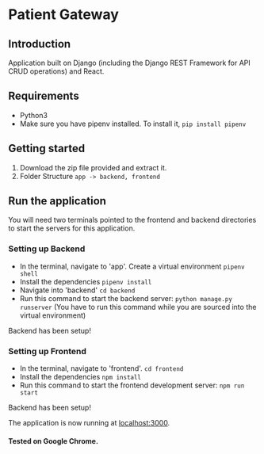 # Patient Gateway

## Introduction

Application built on Django (including the Django REST Framework for API CRUD operations) and React.

## Requirements
* Python3
* Make sure you have pipenv installed. To install it, ```pip install pipenv```

## Getting started
1. Download the zip file provided and extract it.
2. Folder Structure ```app -> backend, frontend```

## Run the application

You will need two terminals pointed to the frontend and backend directories to start the servers for this application.

### Setting up Backend

* In the terminal, navigate to 'app'. Create a virtual environment ```pipenv shell```
* Install the dependencies ```pipenv install```
* Navigate into 'backend' ```cd backend```
* Run this command to start the backend server: ```python manage.py runserver``` (You have to run this command while you are sourced into the virtual environment)

Backend has been setup!

### Setting up Frontend

* In the terminal, navigate to 'frontend'. ```cd frontend```
* Install the dependencies ```npm install```
* Run this command to start the frontend development server: ```npm run start``` 

Backend has been setup!

The application is now running at [localhost:3000](http://localhost:3000). 

#### Tested on Google Chrome.
